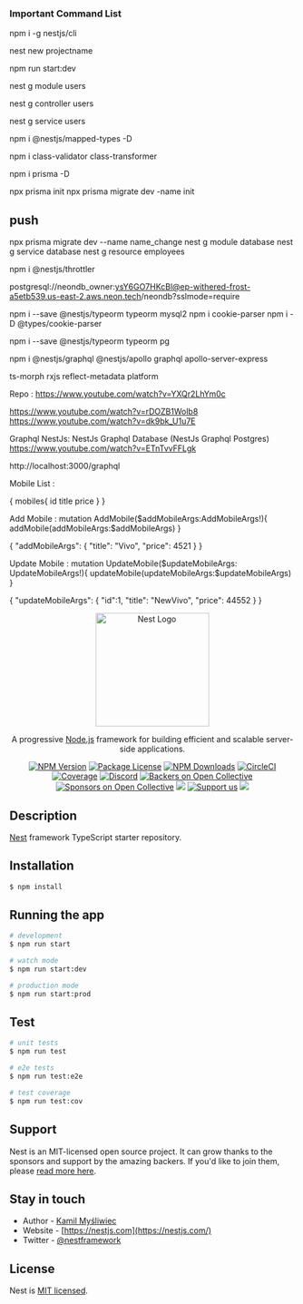 ### Important Command List

npm i -g nestjs/cli

nest new projectname

npm run start:dev

nest g module users

nest g controller users

nest g service users

npm i @nestjs/mapped-types -D

npm i class-validator class-transformer

npm i prisma -D

npx prisma init
npx prisma migrate dev -name init
## push
npx prisma migrate dev --name name_change
nest g module database
nest g service database
nest g resource employees

npm i @nestjs/throttler

postgresql://neondb_owner:ysY6GO7HKcBl@ep-withered-frost-a5etb539.us-east-2.aws.neon.tech/neondb?sslmode=require

npm i --save @nestjs/typeorm typeorm mysql2
npm i cookie-parser
npm i -D @types/cookie-parser


npm i --save @nestjs/typeorm typeorm pg

npm i @nestjs/graphql @nestjs/apollo graphql apollo-server-express

ts-morph
rxjs
reflect-metadata
platform


Repo :
https://www.youtube.com/watch?v=YXQr2LhYm0c

https://www.youtube.com/watch?v=rDOZB1Wolb8
https://www.youtube.com/watch?v=dk9bk_U1u7E

Graphql NestJs: NestJs Graphql Database (NestJs Graphql Postgres)
https://www.youtube.com/watch?v=ETnTvvFFLgk




http://localhost:3000/graphql

Mobile List :

{
  mobiles{
    id
    title
    price
  }
}



Add Mobile :
mutation AddMobile($addMobileArgs:AddMobileArgs!){
  addMobile(addMobileArgs:$addMobileArgs)
}

{
  "addMobileArgs": {
    "title": "Vivo",
    "price": 4521
  }
}



Update Mobile :
mutation UpdateMobile($updateMobileArgs: UpdateMobileArgs!){
  updateMobile(updateMobileArgs:$updateMobileArgs)
}

{
  "updateMobileArgs": {
    "id":1,
    "title": "NewVivo",
    "price": 44552
  }
}























<p align="center">
  <a href="http://nestjs.com/" target="blank"><img src="https://nestjs.com/img/logo-small.svg" width="200" alt="Nest Logo" /></a>
</p>

[circleci-image]: https://img.shields.io/circleci/build/github/nestjs/nest/master?token=abc123def456
[circleci-url]: https://circleci.com/gh/nestjs/nest

  <p align="center">A progressive <a href="http://nodejs.org" target="_blank">Node.js</a> framework for building efficient and scalable server-side applications.</p>
    <p align="center">
<a href="https://www.npmjs.com/~nestjscore" target="_blank"><img src="https://img.shields.io/npm/v/@nestjs/core.svg" alt="NPM Version" /></a>
<a href="https://www.npmjs.com/~nestjscore" target="_blank"><img src="https://img.shields.io/npm/l/@nestjs/core.svg" alt="Package License" /></a>
<a href="https://www.npmjs.com/~nestjscore" target="_blank"><img src="https://img.shields.io/npm/dm/@nestjs/common.svg" alt="NPM Downloads" /></a>
<a href="https://circleci.com/gh/nestjs/nest" target="_blank"><img src="https://img.shields.io/circleci/build/github/nestjs/nest/master" alt="CircleCI" /></a>
<a href="https://coveralls.io/github/nestjs/nest?branch=master" target="_blank"><img src="https://coveralls.io/repos/github/nestjs/nest/badge.svg?branch=master#9" alt="Coverage" /></a>
<a href="https://discord.gg/G7Qnnhy" target="_blank"><img src="https://img.shields.io/badge/discord-online-brightgreen.svg" alt="Discord"/></a>
<a href="https://opencollective.com/nest#backer" target="_blank"><img src="https://opencollective.com/nest/backers/badge.svg" alt="Backers on Open Collective" /></a>
<a href="https://opencollective.com/nest#sponsor" target="_blank"><img src="https://opencollective.com/nest/sponsors/badge.svg" alt="Sponsors on Open Collective" /></a>
  <a href="https://paypal.me/kamilmysliwiec" target="_blank"><img src="https://img.shields.io/badge/Donate-PayPal-ff3f59.svg"/></a>
    <a href="https://opencollective.com/nest#sponsor"  target="_blank"><img src="https://img.shields.io/badge/Support%20us-Open%20Collective-41B883.svg" alt="Support us"></a>
  <a href="https://twitter.com/nestframework" target="_blank"><img src="https://img.shields.io/twitter/follow/nestframework.svg?style=social&label=Follow"></a>
</p>
  <!--[![Backers on Open Collective](https://opencollective.com/nest/backers/badge.svg)](https://opencollective.com/nest#backer)
  [![Sponsors on Open Collective](https://opencollective.com/nest/sponsors/badge.svg)](https://opencollective.com/nest#sponsor)-->

## Description

[Nest](https://github.com/nestjs/nest) framework TypeScript starter repository.

## Installation

```bash
$ npm install
```

## Running the app

```bash
# development
$ npm run start

# watch mode
$ npm run start:dev

# production mode
$ npm run start:prod
```

## Test

```bash
# unit tests
$ npm run test

# e2e tests
$ npm run test:e2e

# test coverage
$ npm run test:cov
```

## Support

Nest is an MIT-licensed open source project. It can grow thanks to the sponsors and support by the amazing backers. If you'd like to join them, please [read more here](https://docs.nestjs.com/support).

## Stay in touch

- Author - [Kamil Myśliwiec](https://kamilmysliwiec.com)
- Website - [https://nestjs.com](https://nestjs.com/)
- Twitter - [@nestframework](https://twitter.com/nestframework)

## License

Nest is [MIT licensed](LICENSE).
